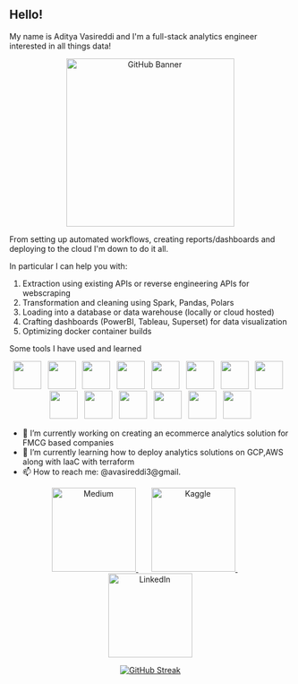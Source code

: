 ## Hello!

<!-- ![Image](https://github.com/user-attachments/assets/dc23a068-4aad-4088-b7d1-fce224dd2363) -->

My name is Aditya Vasireddi and I'm a full-stack analytics engineer interested in all things data!

<p align="center">
  <!-- Insert your GIF -->
  <img src="https://media4.giphy.com/media/v1.Y2lkPTc5MGI3NjExNjN1Y3F4dnJ0YzhnY2U3NTNyeXQ4bDU3ZTNpaGliNmlmdDYxZDc1biZlcD12MV9pbnRlcm5hbF9naWZfYnlfaWQmY3Q9Zw/l378c04F2fjeZ7vH2/giphy.gif" height="300" alt="GitHub Banner">
</p>

From setting up automated workflows, creating reports/dashboards and deploying to the cloud I'm down to do it all.  
  
In particular I can help you with:

1. Extraction using existing APIs or reverse engineering APIs for webscraping
2. Transformation and cleaning using Spark, Pandas, Polars
3. Loading into a database or data warehouse (locally or cloud hosted)
4. Crafting dashboards (PowerBI, Tableau, Superset) for data visualization
5. Optimizing docker container builds

Some tools I have used and learned

<p align="center">
<img src="https://cdn.jsdelivr.net/gh/devicons/devicon@latest/icons/java/java-original-wordmark.svg" width="50" height="50" />
  &nbsp;
<img src="https://cdn.jsdelivr.net/gh/devicons/devicon@latest/icons/git/git-plain-wordmark.svg" width="50" height="50" />
  &nbsp;
<img src="https://cdn.jsdelivr.net/gh/devicons/devicon@latest/icons/postgresql/postgresql-original-wordmark.svg" width="50" height="50" />
  &nbsp;
<img src="https://cdn.jsdelivr.net/gh/devicons/devicon@latest/icons/pytest/pytest-original-wordmark.svg" width="50" height="50" />
  &nbsp;
<img src="https://cdn.jsdelivr.net/gh/devicons/devicon@latest/icons/apacheairflow/apacheairflow-original.svg" width="50" height="50"/>
  &nbsp;
<img src="https://cdn.jsdelivr.net/gh/devicons/devicon@latest/icons/apachespark/apachespark-original-wordmark.svg" width="50" height="50"/>  
  &nbsp;
<img src="https://cdn.jsdelivr.net/gh/devicons/devicon@latest/icons/docker/docker-original-wordmark.svg" width="50" height="50"  />
  &nbsp;
<img src="https://cdn.jsdelivr.net/gh/devicons/devicon@latest/icons/python/python-original-wordmark.svg" width="50" height="50" />
  &nbsp;
<img src="https://cdn.jsdelivr.net/gh/devicons/devicon@latest/icons/googlecloud/googlecloud-original.svg" width="50" height="50"  />
  &nbsp;
<img src="https://cdn.jsdelivr.net/gh/devicons/devicon@latest/icons/amazonwebservices/amazonwebservices-plain-wordmark.svg" width="50" height="50"  />
  &nbsp;
<img src="https://cdn.jsdelivr.net/gh/devicons/devicon@latest/icons/jupyter/jupyter-original-wordmark.svg" width="50" height="50" />
  &nbsp;
<img src="https://cdn.jsdelivr.net/gh/devicons/devicon@latest/icons/scikitlearn/scikitlearn-original.svg" width="50" height="50"/>
  &nbsp;
<img src="https://cdn.jsdelivr.net/gh/devicons/devicon@latest/icons/pandas/pandas-original-wordmark.svg" width="50" height="50" />
  &nbsp;
<img src="https://cdn.jsdelivr.net/gh/devicons/devicon@latest/icons/linux/linux-original.svg" width="50" height="50"/>
</p>

- 🔭 I’m currently working on creating an ecommerce analytics solution for FMCG based companies
- 🌱 I’m currently learning how to deploy analytics solutions on GCP,AWS along with IaaC with terraform
- 📫 How to reach me: @avasireddi3@gmail.

<p align="center">
  <a href="https://medium.com/">
    <img src="https://img.shields.io/badge/Medium-12100E?style=for-the-badge&logo=medium&logoColor=white" alt="Medium", width="150">
  </a>
  &nbsp;&nbsp;&nbsp;&nbsp;&nbsp;
  <a href="https://www.kaggle.com/">
    <img src="https://img.shields.io/badge/Kaggle-20BEFF?style=for-the-badge&logo=kaggle&logoColor=white" alt="Kaggle"  width="150">
  </a>
  &nbsp;&nbsp;&nbsp;&nbsp;&nbsp;
  <a href="https://www.linkedin.com/">
    <img src="https://img.shields.io/badge/LinkedIn-0077B5?style=for-the-badge&logo=linkedin&logoColor=white" alt="LinkedIn" width="150">
  </a>
</p>


<p align="center">
  <a href="https://git.io/streak-stats">
    <img src="https://streak-stats.demolab.com/?user=avasireddi3&theme=dark&card_width=700" alt="GitHub Streak">
  </a>
</p>

<!--
**avasireddi3/avasireddi3** is a ✨ _special_ ✨ repository because its `README.md` (this file) appears on your GitHub profile.

Here are some ideas to get you started:


- 👯 I’m looking to collaborate on ...
- 🤔 I’m looking for help with ...
- 💬 Ask me about ...

- 😄 Pronouns: ...
- ⚡ Fun fact: ...
-->
